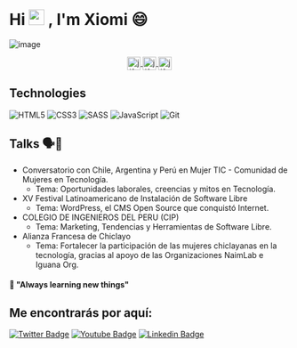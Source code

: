 # Hi <img src="https://camo.githubusercontent.com/e8e7b06ecf583bc040eb60e44eb5b8e0ecc5421320a92929ce21522dbc34c891/68747470733a2f2f6d656469612e67697068792e636f6d2f6d656469612f6876524a434c467a6361737252346961377a2f67697068792e676966" width="28" data-canonical-src="https://media.giphy.com/media/hvRJCLFzcasrR4ia7z/giphy.gif" style="max-width:100%;"> , I'm Xiomi 😄 

<!--<img width="1252" alt="banner-github" src="https://user-images.githubusercontent.com/45037868/107915497-e2f43500-6f64-11eb-8d10-4048ea1ce832.png"> -->

![image](https://user-images.githubusercontent.com/21746170/127181482-02793438-38b8-40d7-8af7-796eb3697be1.png)

<p align="center">
 <a href="https://twitter.com/xiomi_pimpo" target="_blank">
  <img align="center" src="https://cdn.jsdelivr.net/npm/simple-icons@3.0.1/icons/firefox.svg" alt="jlferrete" height="24px" width="24px" />
 </a>
 <a href="https://www.linkedin.com/in/xi0mara/" target="_blank">
  <img align="center" src="https://cdn.jsdelivr.net/npm/simple-icons@3.0.1/icons/linkedin.svg" alt="jlferrete" height="24px" width="24px" />
 </a>
 <a href="https://twitter.com/xiomi_pimpo" target="_blank">
  <img align="center" src="https://cdn.jsdelivr.net/npm/simple-icons@3.0.1/icons/twitter.svg" alt="jlferrete" height="24px" width="24px" />
 </a>
</p>

## Technologies
![HTML5](https://img.shields.io/badge/-HTML5-E34F26?style=plastic&logo=html5&logoColor=white)
![CSS3](https://img.shields.io/badge/-CSS3-1572B6?style=plastic&logo=css3&logoColor=white)
![SASS](https://img.shields.io/badge/-SASS-CC6699?style=plastic&logo=sass&logoColor=white)
![JavaScript](https://img.shields.io/badge/-JavaScript-F7DF1E?style=plastic&logo=JavaScript&logoColor=black)
![Git](https://img.shields.io/badge/-Git-F05032?style=plastic&logo=git&logoColor=white)

<!--
![Angular](https://img.shields.io/badge/-Angular-DD0031?style=plastic&logo=angular)
![Vue](https://img.shields.io/badge/-Vue-4FC08D?style=plastic&logo=vue.js&logoColor=white)
![React](https://img.shields.io/badge/-React-61DAFB?style=plastic&logo=react&logoColor=white)
![TypeScript](https://img.shields.io/badge/-TypeScript-3178C6?style=plastic&logo=TypeScript&logoColor=white)
![Node.js](https://img.shields.io/badge/-Node.js-339933?style=plastic&logo=node.js&logoColor=white)
![MongoDB](https://img.shields.io/badge/-MongoDB-47A248?style=plastic&logo=MongoDB&logoColor=white)
![Docker](https://img.shields.io/badge/-Docker-2496ED?style=plastic&logo=docker&logoColor=white)
![Jest](https://img.shields.io/badge/-Jest-C21325?style=plastic&logo=Jest&logoColor=white)
![Cypress](https://img.shields.io/badge/-Cypress-17202C?style=plastic&logo=Cypress&logoColor=white)
HTML5 CSS3 SASS JavaScript Angular Vue React TypeScript Git Node.js MongoDB Docker Jest Cypress -->

## Talks 🗣️💬 
- Conversatorio con Chile, Argentina y Perú en Mujer TIC - Comunidad de Mujeres en Tecnología.
  - Tema: Oportunidades laborales, creencias y mitos en Tecnología.
- XV Festival Latinoamericano de Instalación de Software Libre
  - Tema: WordPress, el CMS Open Source que conquistó Internet.
- COLEGIO DE INGENIEROS DEL PERU (CIP)
  - Tema: Marketing, Tendencias y Herramientas de Software Libre.
- Alianza Francesa de Chiclayo
  - Tema: Fortalecer la participación de las mujeres chiclayanas en la tecnología, gracias al apoyo de las Organizaciones NaimLab e Iguana Org.

#### 🌱 "Always learning new things"

## Me encontrarás por aquí:
[![Twitter Badge](https://img.shields.io/badge/-Twitter-1DA1F2?style=plastic&logo=Twitter&logoColor=white&link=https://twitter.com/xiomi_pimpo)](https://twitter.com/xiomi_pimpo)
[![Youtube Badge](https://img.shields.io/badge/-Youtube-FF0000?style=plastic&logo=youtube&logoColor=white&link=https://www.youtube.com/channel/UCsmLy_COJPEpALLQzmp8CAQ)](https://www.youtube.com/channel/UCsmLy_COJPEpALLQzmp8CAQ)
[![Linkedin Badge](https://img.shields.io/badge/-Linkedin-0077B5?style=plastic&logo=Linkedin&logoColor=white&link=https://www.linkedin.com/in/xi0mara/)](https://www.linkedin.com/in/xi0mara/)









<!--
<p align="left">
 <img src="https://github.com/konpa/devicon/blob/master/icons/php/php-original.svg" alt="php" width="24px" height="24px"/>
 <img src="https://github.com/konpa/devicon/blob/master/icons/wordpress/wordpress-original.svg" alt="wordpress" width="24px" height="24px"/>
 <img src="https://github.com/konpa/devicon/blob/master/icons/laravel/laravel-plain-wordmark.svg" alt="laravel" width="24px" height="24px"/>
 <img src="https://github.com/konpa/devicon/blob/master/icons/java/java-original-wordmark.svg" alt="java spring boot" width="24px" height="24px"/>
 <img src="https://konpa.github.io/devicon/devicon.git/icons/javascript/javascript-original.svg" alt="javascript" width="24px" height="24px"/>
 <img src="https://konpa.github.io/devicon/devicon.git/icons/css3/css3-original-wordmark.svg" alt="css3" width="24px" height="24px"/>
 <img src="https://github.com/konpa/devicon/blob/master/icons/docker/docker-original-wordmark.svg" alt="docker" width="24px" height="24px"/>
</p> -->

<!--![image](https://user-images.githubusercontent.com/21746170/127176076-12b61ce0-7959-4157-abd3-ba77011717cd.png)
 ![image](https://user-images.githubusercontent.com/21746170/127177775-b135065f-3e63-4804-bc40-2db240b7a9dd.png)
-->

<!--
**xi0mara/xi0mara** is a ✨ _special_ ✨ repository because its `README.md` (this file) appears on your GitHub profile.

Here are some ideas to get you started:

- 🔭 I’m currently working on ...
- 👯 I’m looking to collaborate on ...
- 🤔 I’m looking for help with ...
- 💬 Ask me about ...
- 📫 How to reach me: ...
- 😄 Pronouns: ...
- ⚡ Fun fact: ...
-->
